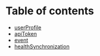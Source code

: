 # Table of contents

- [userProfile](user-profile.md)
- [apiToken](api-token.md)
- [event](event.md)
- [healthSynchronization](health-synchronization.md)